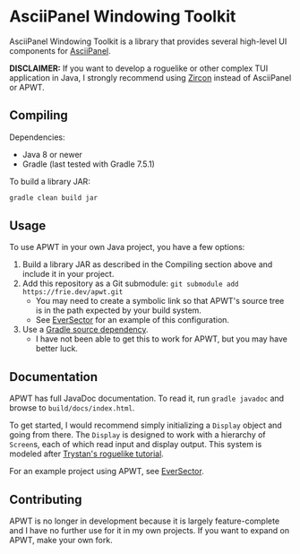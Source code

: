 # AsciiPanel Windowing Toolkit

AsciiPanel Windowing Toolkit is a library that provides several high-level UI components for [AsciiPanel](https://github.com/trystan/AsciiPanel).

**DISCLAIMER:** If you want to develop a roguelike or other complex TUI application in Java, I strongly recommend using [Zircon](https://hexworks.org/projects/zircon) instead of AsciiPanel or APWT.

## Compiling

Dependencies:

- Java 8 or newer
- Gradle (last tested with Gradle 7.5.1)

To build a library JAR:

```sh
gradle clean build jar
```

## Usage

To use APWT in your own Java project, you have a few options:

1. Build a library JAR as described in the Compiling section above and include it in your project.
2. Add this repository as a Git submodule: `git submodule add https://frie.dev/apwt.git`
	- You may need to create a symbolic link so that APWT's source tree is in the path expected by your build system.
	- See [EverSector](https://frie.dev/eversector) for an example of this configuration.
3. Use a [Gradle source dependency](https://blog.gradle.org/introducing-source-dependencies).
	- I have not been able to get this to work for APWT, but you may have better luck.

## Documentation

APWT has full JavaDoc documentation.
To read it, run `gradle javadoc` and browse to `build/docs/index.html`.

To get started, I would recommend simply initializing a `Display` object and going from there.
The `Display` is designed to work with a hierarchy of `Screen`s, each of which read input and display output.
This system is modeled after [Trystan's roguelike tutorial](https://trystans.blogspot.com/2016/01/roguelike-tutorial-00-table-of-contents.html).

For an example project using APWT, see [EverSector](https://frie.dev/eversector).

## Contributing

APWT is no longer in development because it is largely feature-complete and I have no further use for it in my own projects.
If you want to expand on APWT, make your own fork.
